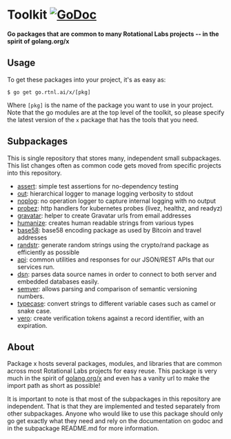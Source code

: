 # Toolkit [![GoDoc](https://godoc.org/go.rtnl.ai/x?status.svg)](https://godoc.org/go.rtnl.ai/x)

**Go packages that are common to many Rotational Labs projects -- in the spirit of golang.org/x**

## Usage

To get these packages into your project, it's as easy as:

    $ go get go.rtnl.ai/x/[pkg]

Where `[pkg]` is the name of the package you want to use in your project. Note that the go modules are at the top level of the toolkit, so please specify the latest version of the `x` package that has the tools that you need.

## Subpackages

This is single repository that stores many, independent small subpackages. This list changes often as common code gets moved from specific projects into this repository.

- [assert](https://go.rtnl.ai/x/assert): simple test assertions for no-dependency testing
- [out](https://go.rtnl.ai/x/out): hierarchical logger to manage logging verbosity to stdout
- [noplog](https://go.rtnl.ai/x/noplog): no operation logger to capture internal logging with no output
- [probez](https://go.rtnl.ai/x/probez): http handlers for kubernetes probes (livez, healthz, and readyz)
- [gravatar](https://go.rtnl.ai/x/gravatar): helper to create Gravatar urls from email addresses
- [humanize](https://go.rtnl.ai/x/humanize): creates human readable strings from various types
- [base58](https://go.rtnl.ai/x/base58): base58 encoding package as used by Bitcoin and travel addresses
- [randstr](https://go.rtnl.ai/x/randstr): generate random strings using the crypto/rand package as efficiently as possible
- [api](https://go.rtnl.ai/x/api): common utilities and responses for our JSON/REST APIs that our services run.
- [dsn](https://go.rtnl.ai/x/dsn): parses data source names in order to connect to both server and embedded databases easily.
- [semver](https://go.rtnl.ai/x/semver): allows parsing and comparison of semantic versioning numbers.
- [typecase](https://go.rtnl.ai/x/semver): convert strings to different variable cases such as camel or snake case.
- [vero](https://go.rtnl.ai/x/vero): create verification tokens against a record identifier, with an expiration.

## About

Package x hosts several packages, modules, and libraries that are common across most Rotational Labs projects for easy reuse. This package is very much in the spirit of [golang.org/x](https://godoc.org/-/subrepo) and even has a vanity url to make the import path as short as possible!

It is important to note is that most of the subpackages in this repository are independent. That is that they are implemented and tested separately from other subpackages. Anyone who would like to use this package should only go get exactly what they need and rely on the documentation on godoc and in the subpackage README.md for more information.
